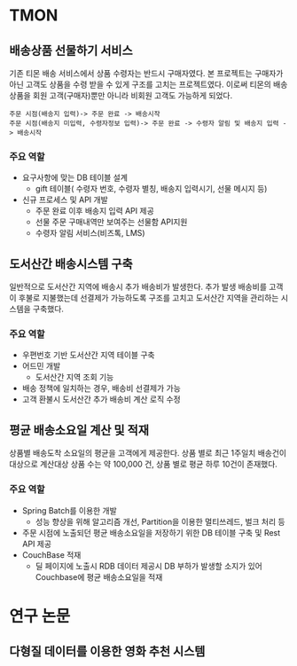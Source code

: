 # TMON

## 배송상품 선물하기 서비스

기존 티몬 배송 서비스에서 상품 수령자는 반드시 구매자였다. 본 프로젝트는  구매자가 아닌 고객도 상품을 수령 받을 수 있게 구조를 고치는 프로젝트였다. 이로써 티몬의 배송 상품을 회원 고객(구매자)뿐만 아니라 비회원 고객도 가능하게 되었다. 
```
주문 시점(배송지 입력)-> 주문 완료 -> 배송시작
주문 시점(배송지 미입력, 수령자정보 입력)-> 주문 완료 -> 수령자 알림 및 배송지 입력 -> 배송시작 
```

### 주요 역할

* 요구사항에 맞는 DB 테이블 설계
	* gift 테이블( 수령자 번호, 수령자 별칭, 배송지 입력시기, 선물 메시지 등)
* 신규 프로세스 및 API 개발
	* 주문 완료 이후 배송지 입력 API 제공 
	* 선물 주문 구매내역만 보여주는 선물함 API지원
	* 수령자 알림 서비스(비즈톡, LMS)

## 도서산간 배송시스템 구축

일반적으로 도서산간 지역에 배송시 추가 배송비가 발생한다. 추가 발생 배송비를 고객이 후불로 지불했는데 선결제가 가능하도록 구조를 고치고 도서산간 지역을 관리하는 시스템을 구축했다. 

### 주요 역할

* 우편번호 기반 도서산간 지역 테이블 구축
* 어드민 개발
	* 도서산간 지역 조회 기능
* 배송 정책에 일치하는 경우, 배송비 선결제가 가능
* 고객 환불시 도서산간 추가 배송비 계산 로직 수정

## 평균 배송소요일 계산 및 적재

상품별 배송도착 소요일의 평균을  고객에게 제공한다. 상품 별로 최근 1주일치  배송건이 대상으로 계산대상 상품 수는 약 100,000 건, 상품 별로 평균 하루 10건이 존재했다.

### 주요 역할

* Spring Batch를 이용한 개발
	* 성능 향상을 위해 알고리즘 개선, Partition을 이용한 멀티쓰레드, 벌크 처리 등
* 주문 시점에 노출되던 평균 배송소요일을 저장하기 위한 DB 테이블 구축 및 Rest API 제공
* CouchBase 적재
	* 딜 페이지에 노출시 RDB 데이터 제공시 DB 부하가 발생할 소지가 있어 Couchbase에 평균 배송소요일을 적재


# 연구 논문

## 다형질  데이터를  이용한  영화  추천  시스템




<!--stackedit_data:
eyJoaXN0b3J5IjpbLTQwOTUxOTQxNSwyMDE0NTI4OTA4LC00MD
k1MTk0MTUsLTEyMTk0NDU1MTcsNjI5OTg5Njk0LC0xNDE3ODc1
MzI5LC0xMDUyNDQ1NTg0LDE1OTg5MDUzNDEsLTEzMjk3NjIyMz
MsLTg3MjA2MjA2OCw2MjYyMjE4MDAsMTYzNTE3MDIsLTU1MzY3
MDM4Nl19
-->
